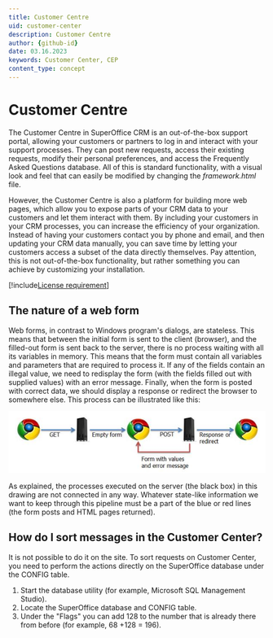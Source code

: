 ```yaml
---
title: Customer Centre
uid: customer-center
description: Customer Centre
author: {github-id}
date: 03.16.2023
keywords: Customer Center, CEP
content_type: concept
---
```


# Customer Centre

The Customer Centre in SuperOffice CRM is an out-of-the-box support portal, allowing your customers or partners to log in and interact with your support processes. They can post new requests, access their existing requests, modify their personal preferences, and access the Frequently Asked Questions database. All of this is standard functionality, with a visual look and feel that can easily be modified by changing the *framework.html* file.

However, the Customer Centre is also a platform for building more web pages, which allow you to expose parts of your CRM data to your customers and let them interact with them. By including your customers in your CRM processes, you can increase the efficiency of your organization. Instead of having your customers contact you by phone and email, and then updating your CRM data manually, you can save time by letting your customers access a subset of the data directly themselves. Pay attention, this is not out-of-the-box functionality, but rather something you can achieve by customizing your installation.

[!include[License requirement](../../../common/includes/req-cep.md)]

## The nature of a web form

Web forms, in contrast to Windows program's dialogs, are stateless. This means that between the initial form is sent to the client (browser), and the filled-out form is sent back to the server, there is no process waiting with all its variables in memory. This means that the form must contain all variables and parameters that are required to process it. If any of the fields contain an illegal value, we need to redisplay the form (with the fields filled out with supplied values) with an error message. Finally, when the form is posted with correct data, we should display a response or redirect the browser to somewhere else. This process can be illustrated like this:

![Web form flow -screenshot][img5]

As explained, the processes executed on the server (the black box) in this drawing are not connected in any way. Whatever state-like information we want to keep through this pipeline must be a part of the blue or red lines (the form posts and HTML pages returned).

## How do I sort messages in the Customer Center?

It is not possible to do it on the site. To sort requests on Customer Center, you need to perform the actions directly on the SuperOffice database under the CONFIG table.

1. Start the database utility (for example, Microsoft SQL Management Studio).
2. Locate the SuperOffice database and CONFIG table.
3. Under the "Flags" you can add 128 to the number that is already there from before (for example, 68 +128 = 196).

<!-- Referenced images -->
[img5]: media/image005.jpg
